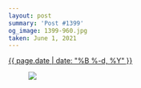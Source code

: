```yaml
---
layout: post
summary: 'Post #1399'
og_image: 1399-960.jpg
taken: June 1, 2021
---
```


<div class="post">
 <time>
  <a href="/1399">
   {{ page.date | date: "%B %-d, %Y" }}
  </a>
 </time>
 <a href="/1399">
  <figure data-taken="6/1/2021">
   <img sizes="(min-width: 700px) 50vw, calc(100vw - 2rem)" src="{{ site.assets_url }}/1399-480.jpg" srcset="{{ site.assets_url }}/1399-240.jpg 240w, {{ site.assets_url }}/1399-480.jpg 480w, {{ site.assets_url }}/1399-720.jpg 720w, {{ site.assets_url }}/1399-960.jpg 960w"/>
  </figure>
 </a>
</div>
